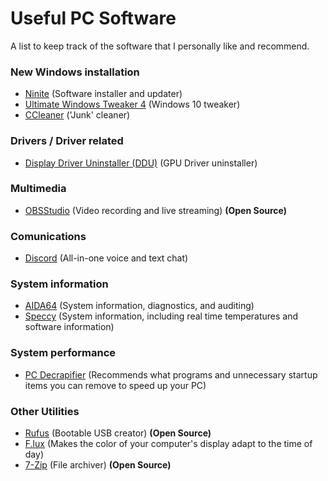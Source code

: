 # Useful PC Software
A list to keep track of the software that I personally like and recommend.


### New Windows installation

* [Ninite](https://ninite.com/) (Software installer and updater)
* [Ultimate Windows Tweaker 4](http://www.thewindowsclub.com/ultimate-windows-tweaker-4-windows-10) (Windows 10 tweaker)
* [CCleaner](https://www.piriform.com/ccleaner/download) ('Junk' cleaner)

### Drivers / Driver related

* [Display Driver Uninstaller (DDU)](https://www.wagnardsoft.com/) (GPU Driver uninstaller)

### Multimedia

* [OBSStudio](https://obsproject.com/) (Video recording and live streaming) **(Open Source)**

### Comunications

* [Discord](https://discordapp.com/download) (All-in-one voice and text chat)

### System information

* [AIDA64](https://www.aida64.com/downloads) (System information, diagnostics, and auditing)
* [Speccy](https://www.piriform.com/speccy/download) (System information, including real time temperatures and software information)

### System performance

* [PC Decrapifier](https://www.pcdecrapifier.com/download) (Recommends what programs and unnecessary startup items you can remove to speed up your PC)

### Other Utilities

* [Rufus](http://rufus.akeo.ie/?locale=en_US) (Bootable USB creator) **(Open Source)**
* [F.lux](https://justgetflux.com/) (Makes the color of your computer's display adapt to the time of day)
* [7-Zip](http://www.7-zip.org/download.html) (File archiver) **(Open Source)**

